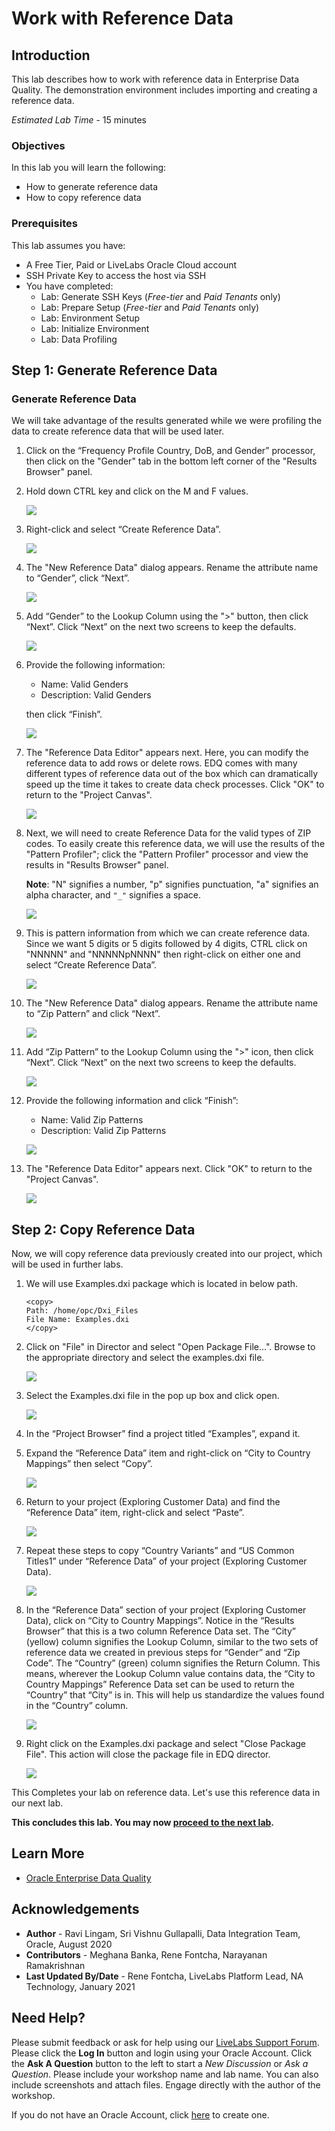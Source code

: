 # Work with Reference Data

## Introduction

This lab describes how to work with reference data in Enterprise Data Quality. The demonstration environment includes importing and creating a reference data.

*Estimated Lab Time* - 15 minutes

### Objectives
In this lab you will learn the following:
* How to generate reference data
* How to copy reference data

### Prerequisites
This lab assumes you have:
- A Free Tier, Paid or LiveLabs Oracle Cloud account
- SSH Private Key to access the host via SSH
- You have completed:
    - Lab: Generate SSH Keys (*Free-tier* and *Paid Tenants* only)
    - Lab: Prepare Setup (*Free-tier* and *Paid Tenants* only)
    - Lab: Environment Setup
    - Lab: Initialize Environment
    - Lab: Data Profiling


## **Step 1**:  Generate Reference Data

### Generate Reference Data

We will take advantage of the results generated while we were profiling the data to create reference data that will be used later.

1.	Click on the “Frequency Profile Country, DoB, and Gender” processor, then click on the "Gender" tab in the bottom left corner of the "Results Browser" panel.
2.	Hold down CTRL key and click on the M and F values.

    ![](./images/image1200_55.png " ")

3.	Right-click and select “Create Reference Data”.

    ![](./images/image1200_57.png " ")

4.	The "New Reference Data" dialog appears. Rename the attribute name to “Gender”, click “Next”.

    ![](./images/image1200_56.png " ")

5.	Add “Gender” to the Lookup Column using the ">" button, then click “Next”. Click “Next” on the next two screens to keep the defaults.

    ![](./images/image1200_58.png " ")

6.	Provide the following information:
    - Name: Valid Genders
    - Description: Valid Genders

    then click “Finish”.

    ![](./images/image1200_59.png " ")

7.	The "Reference Data Editor" appears next. Here, you can modify the reference data to add rows or delete rows. EDQ comes with many different types of reference data out of the box which can dramatically speed up the time it takes to create data check processes. Click "OK" to return to the "Project Canvas".

    ![](./images/image1200_60.png " ")

8.	Next, we will need to create Reference Data for the valid types of ZIP codes. To easily create this reference data, we will use the results of the "Pattern Profiler"; click the "Pattern Profiler" processor and view the results in "Results Browser" panel.

    **Note**: "N" signifies a number, "p" signifies punctuation, "a" signifies an alpha character, and `"_"` signifies a space.

    ![](./images/image1200_61.png " ")

9.	This is pattern information from which we can create reference data. Since we want 5 digits or 5 digits followed by 4 digits, CTRL click on "NNNNN" and "NNNNNpNNNN" then right-click on either one and select “Create Reference Data”.

    ![](./images/image1200_62.png " ")

10.	The "New Reference Data" dialog appears. Rename the attribute name to “Zip Pattern” and click “Next”.

    ![](./images/image1200_63.png " ")

11.	Add “Zip Pattern” to the Lookup Column using the ">" icon, then click “Next”. Click “Next” on the next two screens to keep the defaults.

    ![](./images/image1200_64.png " ")

12.	Provide the following information and click “Finish”:
    - Name: Valid Zip Patterns
    - Description: Valid Zip Patterns

    ![](./images/image1200_65.png " ")

13.	The "Reference Data Editor" appears next. Click "OK" to return to the "Project Canvas".

    ![](./images/image1200_66.png " ")


## **Step 2**: Copy Reference Data
Now, we will copy reference data previously created into our project, which will be used in further labs.

1. We will use Examples.dxi package which is located in below path.

    ```
    <copy>
    Path: /home/opc/Dxi_Files
    File Name: Examples.dxi
    </copy>
    ```

2. Click on "File" in Director and select "Open Package File...". Browse to the appropriate directory and select the examples.dxi file.

    ![](./images/image1200_67.png " ")

3. Select the Examples.dxi file in the pop up box and click open.

    ![](./images/image1200_67_1.png " ")

4.	In the “Project Browser” find a project titled “Examples”, expand it.

5.	Expand the “Reference Data” item and right-click on “City to Country Mappings” then select “Copy”.

    ![](./images/image1200_68.png " ")

6.	Return to your project (Exploring Customer Data) and find the “Reference Data” item, right-click and select “Paste”.

    ![](./images/image1200_69.png " ")

7.	Repeat these steps to copy “Country Variants” and “US Common Titles1” under “Reference Data” of your project (Exploring Customer Data).

    ![](./images/image1200_70.png " ")

8.	In the “Reference Data” section of your project (Exploring Customer Data), click on “City to Country Mappings”. Notice in the “Results Browser” that this is a two column Reference Data set. The “City” (yellow) column signifies the Lookup Column, similar to the two sets of reference data we created in previous steps for “Gender” and “Zip Code”. The “Country” (green) column signifies the Return Column. This means, wherever the Lookup Column value contains data, the “City to Country Mappings” Reference Data set can be used to return the “Country” that “City” is in. This will help us standardize the values found in the “Country” column.

     ![](./images/image1200_71.png " ")

1.  Right click on the Examples.dxi package and select "Close Package File". This action will close the package file in EDQ director.

    ![](./images/image1200_72.png " ")

This Completes your lab on reference data. Let's use this reference data in our next lab.

**This concludes this lab. You may now [proceed to the next lab](#next).**

## Learn More
- [Oracle Enterprise Data Quality](https://docs.oracle.com/en/middleware/fusion-middleware/enterprise-data-quality/index.html)

## Acknowledgements
* **Author** - Ravi Lingam, Sri Vishnu Gullapalli, Data Integration Team, Oracle, August 2020
* **Contributors** - Meghana Banka, Rene Fontcha, Narayanan Ramakrishnan
* **Last Updated By/Date** - Rene Fontcha, LiveLabs Platform Lead, NA Technology, January 2021

## Need Help?
Please submit feedback or ask for help using our [LiveLabs Support Forum](https://community.oracle.com/tech/developers/categories/livelabsdiscussions). Please click the **Log In** button and login using your Oracle Account. Click the **Ask A Question** button to the left to start a *New Discussion* or *Ask a Question*.  Please include your workshop name and lab name.  You can also include screenshots and attach files.  Engage directly with the author of the workshop.

If you do not have an Oracle Account, click [here](https://profile.oracle.com/myprofile/account/create-account.jspx) to create one.
